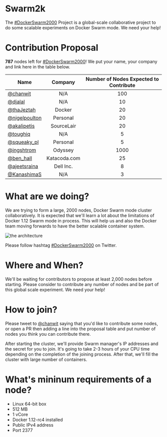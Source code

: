 # Swarm2k

The [#DockerSwarm2000](https://twitter.com/hashtag/DockerSwarm2000) Project is a global-scale collaborative project to do some scalable experiments on Docker Swarm mode. We need your help!

# Contribution Proposal

**787** nodes left for [#DockerSwarm2000](https://twitter.com/hashtag/DockerSwarm2000)! We put your name, your company and link here in the table below.

| Name | Company | Number of Nodes Expected to Contribute |
| ------------- |:-------------:|:-----:|
| [@chanwit](https://twitter.com/chanwit) | N/A | 100 |
| [@djalal](https://twitter.com/enlamp) | N/A | 10 |
| [@thaJeztah](https://twitter.com/thaJeztah) | Docker | 20 |
| [@nigelpoulton](https://twitter.com/nigelpoulton) | Personal | 20 |
| [@akalipetis](https://twitter.com/akalipetis) | SourceLair | 20 |
| [@toughiq](https://twitter.com/toughiq) | N/A | 5 |
| [@squeaky_pl](https://twitter.com/squeaky_pl) | Personal | 5 |
| [@ingshtrom](https://twitter.com/ingshtrom) | Odyssey | 1000 |
| [@ben_hall](https://twitter.com/ben_hall) | Katacoda.com | 25 |
| [@ajeetsraina](https://twitter.com/ajeetsraina) |  Dell Inc. | 8 |
| [@KanashimaS](https://twitter.com/KanashimaS) |  N/A | 3 |

# What are we doing?
We are trying to form a large, 2000 nodes, Docker Swarm mode cluster collaboratively. It is expected that we'll learn a lot about the limitations of Docker 1.12 Swarm mode in process. This will help us and also the Docker team moving forwards to have the better scalable container system.

![the architecture](https://pbs.twimg.com/media/CnoaWoZVIAAwO7p.jpg:large "The architecture")

Please follow hashtag [#DockerSwarm2000](https://twitter.com/hashtag/DockerSwarm2000) on Twitter.

# Where and When?
We'll be waiting for contributors to propose at least 2,000 nodes before starting. Please consider to contribute any number of nodes and be part of this global scale experiment. We need your help!

# How to join?
Please tweet to [@chanwit](https://twitter.com/chanwit) saying that you'd like to contribute some nodes,
or open a PR then adding a line into the proposal table and put number of nodes you think you can contribute there.

After starting the cluster, we'll provide Swarm manager's IP addresses and the secret for you to join.
It's going to take 2-3 hours of your CPU time depending on the completion of the joining process.
After that, we'll fill the cluster with large number of containers.

# What's mininum requirements of a node?

  * Linux 64-bit box
  * 512 MB
  * 1 vCore
  * Docker 1.12-rc4 installed
  * Public IPv4 address
  * Port 2377
